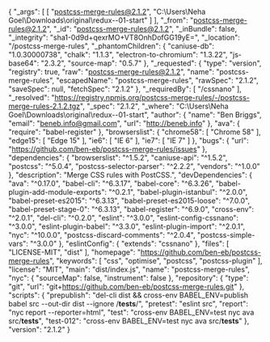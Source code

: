 {
  "_args": [
    [
      "postcss-merge-rules@2.1.2",
      "C:\\Users\\Neha Goel\\Downloads\\original\\redux--01-start"
    ]
  ],
  "_from": "postcss-merge-rules@2.1.2",
  "_id": "postcss-merge-rules@2.1.2",
  "_inBundle": false,
  "_integrity": "sha1-0d9d+qexrMO+VT8OnhDofGG19yE=",
  "_location": "/postcss-merge-rules",
  "_phantomChildren": {
    "caniuse-db": "1.0.30000738",
    "chalk": "1.1.3",
    "electron-to-chromium": "1.3.22",
    "js-base64": "2.3.2",
    "source-map": "0.5.7"
  },
  "_requested": {
    "type": "version",
    "registry": true,
    "raw": "postcss-merge-rules@2.1.2",
    "name": "postcss-merge-rules",
    "escapedName": "postcss-merge-rules",
    "rawSpec": "2.1.2",
    "saveSpec": null,
    "fetchSpec": "2.1.2"
  },
  "_requiredBy": [
    "/cssnano"
  ],
  "_resolved": "https://registry.npmjs.org/postcss-merge-rules/-/postcss-merge-rules-2.1.2.tgz",
  "_spec": "2.1.2",
  "_where": "C:\\Users\\Neha Goel\\Downloads\\original\\redux--01-start",
  "author": {
    "name": "Ben Briggs",
    "email": "beneb.info@gmail.com",
    "url": "http://beneb.info"
  },
  "ava": {
    "require": "babel-register"
  },
  "browserslist": {
    "chrome58": [
      "Chrome 58"
    ],
    "edge15": [
      "Edge 15"
    ],
    "ie6": [
      "IE 6"
    ],
    "ie7": [
      "IE 7"
    ]
  },
  "bugs": {
    "url": "https://github.com/ben-eb/postcss-merge-rules/issues"
  },
  "dependencies": {
    "browserslist": "^1.5.2",
    "caniuse-api": "^1.5.2",
    "postcss": "^5.0.4",
    "postcss-selector-parser": "^2.2.2",
    "vendors": "^1.0.0"
  },
  "description": "Merge CSS rules with PostCSS.",
  "devDependencies": {
    "ava": "^0.17.0",
    "babel-cli": "^6.3.17",
    "babel-core": "^6.3.26",
    "babel-plugin-add-module-exports": "^0.2.1",
    "babel-plugin-istanbul": "^2.0.0",
    "babel-preset-es2015": "^6.3.13",
    "babel-preset-es2015-loose": "^7.0.0",
    "babel-preset-stage-0": "^6.3.13",
    "babel-register": "^6.9.0",
    "cross-env": "^2.0.1",
    "del-cli": "^0.2.0",
    "eslint": "^3.0.0",
    "eslint-config-cssnano": "^3.0.0",
    "eslint-plugin-babel": "^3.3.0",
    "eslint-plugin-import": "^2.0.1",
    "nyc": "^10.0.0",
    "postcss-discard-comments": "^2.0.4",
    "postcss-simple-vars": "^3.0.0"
  },
  "eslintConfig": {
    "extends": "cssnano"
  },
  "files": [
    "LICENSE-MIT",
    "dist"
  ],
  "homepage": "https://github.com/ben-eb/postcss-merge-rules",
  "keywords": [
    "css",
    "optimise",
    "postcss",
    "postcss-plugin"
  ],
  "license": "MIT",
  "main": "dist/index.js",
  "name": "postcss-merge-rules",
  "nyc": {
    "sourceMap": false,
    "instrument": false
  },
  "repository": {
    "type": "git",
    "url": "git+https://github.com/ben-eb/postcss-merge-rules.git"
  },
  "scripts": {
    "prepublish": "del-cli dist && cross-env BABEL_ENV=publish babel src --out-dir dist --ignore /__tests__/",
    "pretest": "eslint src",
    "report": "nyc report --reporter=html",
    "test": "cross-env BABEL_ENV=test nyc ava src/__tests__",
    "test-012": "cross-env BABEL_ENV=test nyc ava src/__tests__"
  },
  "version": "2.1.2"
}

